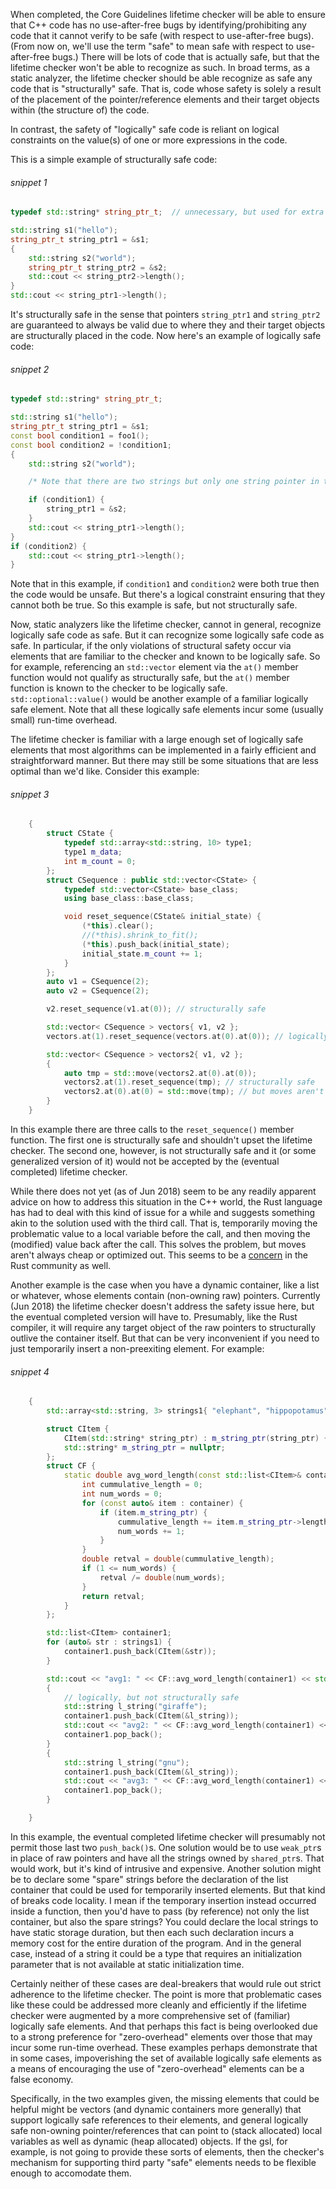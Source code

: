 
When completed, the Core Guidelines lifetime checker will be able to ensure that C++ code has no use-after-free bugs by identifying/prohibiting any code that it cannot verify to be safe (with respect to use-after-free bugs). (From now on, we'll use the term "safe" to mean safe with respect to use-after-free bugs.) There will be lots of code that is actually safe, but that the lifetime checker won't be able to recognize as such. In broad terms, as a static analyzer, the lifetime checker should be able recognize as safe any code that is "structurally" safe. That is, code whose safety is solely a result of the placement of the pointer/reference elements and their target objects within (the structure of) the code.

In contrast, the safety of "logically" safe code is reliant on logical constraints on the value(s) of one or more expressions in the code.

This is a simple example of structurally safe code:

###### *snippet 1*
```cpp
typedef std::string* string_ptr_t; 	// unnecessary, but used for extra clarity

std::string s1("hello");
string_ptr_t string_ptr1 = &s1;
{
	std::string s2("world");
	string_ptr_t string_ptr2 = &s2;
	std::cout << string_ptr2->length();
}
std::cout << string_ptr1->length();
```

It's structurally safe in the sense that pointers `string_ptr1` and `string_ptr2` are guaranteed to always be valid due to where they and their target objects are structurally placed in the code. Now here's an example of logically safe code:

###### *snippet 2*
```cpp
typedef std::string* string_ptr_t;

std::string s1("hello");
string_ptr_t string_ptr1 = &s1;
const bool condition1 = foo1();
const bool condition2 = !condition1;
{
	std::string s2("world");

	/* Note that there are two strings but only one string pointer in this example. */

	if (condition1) {
		string_ptr1 = &s2;
	}
	std::cout << string_ptr1->length();
}
if (condition2) {
	std::cout << string_ptr1->length();
}
```

Note that in this example, if `condition1` and `condition2` were both true then the code would be unsafe. But there's a logical constraint ensuring that they cannot both be true. So this example is safe, but not structurally safe.

Now, static analyzers like the lifetime checker, cannot in general, recognize logically safe code as safe. But it can recognize some logically safe code as safe. In particular, if the only violations of structural safety occur via elements that are familiar to the checker and known to be logically safe. So for example, referencing an `std::vector` element via the `at()` member function would not qualify as structurally safe, but the `at()` member function is known to the checker to be logically safe. `std::optional::value()` would be another example of a familiar logically safe element. Note that all these logically safe elements incur some (usually small) run-time overhead.

The lifetime checker is familiar with a large enough set of logically safe elements that most algorithms can be implemented in a fairly efficient and straightforward manner. But there may still be some situations that are less optimal than we'd like. Consider this example:

###### *snippet 3*
```cpp
	{
		struct CState {
			typedef std::array<std::string, 10> type1;
			type1 m_data;
			int m_count = 0;
		};
		struct CSequence : public std::vector<CState> {
			typedef std::vector<CState> base_class;
			using base_class::base_class;

			void reset_sequence(CState& initial_state) {
				(*this).clear();
				//(*this).shrink_to_fit();
				(*this).push_back(initial_state);
				initial_state.m_count += 1;
			}
		};
		auto v1 = CSequence(2);
		auto v2 = CSequence(2);

		v2.reset_sequence(v1.at(0)); // structurally safe

		std::vector< CSequence > vectors{ v1, v2 };
		vectors.at(1).reset_sequence(vectors.at(0).at(0)); // logically, but not structurally safe

		std::vector< CSequence > vectors2{ v1, v2 };
		{
			auto tmp = std::move(vectors2.at(0).at(0));
			vectors2.at(1).reset_sequence(tmp); // structurally safe
			vectors2.at(0).at(0) = std::move(tmp); // but moves aren't always cheap
		}
	}
```

In this example there are three calls to the `reset_sequence()` member function. The first one is structurally safe and shouldn't upset the lifetime checker. The second one, however, is not structurally safe and it (or some generalized version of it) would not be accepted by the (eventual completed) lifetime checker.

While there does not yet (as of Jun 2018) seem to be any readily apparent advice on how to address this situation in the C++ world, the Rust language has had to deal with this kind of issue for a while and suggests something akin to the solution used with the third call. That is, temporarily moving the problematic value to a local variable before the call, and then moving the (modified) value back after the call. This solves the problem, but moves aren't always cheap or optimized out. This seems to be a [concern](https://www.reddit.com/r/rust/comments/8ts6b4/is_anyone_else_worried_of_performance_issues_due) in the Rust community as well.

Another example is the case when you have a dynamic container, like a list or whatever, whose elements contain (non-owning raw) pointers. Currently (Jun 2018) the lifetime checker doesn't address the safety issue here, but the eventual completed version will have to. Presumably, like the Rust compiler, it will require any target object of the raw pointers to structurally outlive the container itself. But that can be very inconvenient if you need to just temporarily insert a non-preexiting element. For example:

###### *snippet 4*
```cpp
	{
		std::array<std::string, 3> strings1{ "elephant", "hippopotamus", "rhinoceros" };

		struct CItem {
			CItem(std::string* string_ptr) : m_string_ptr(string_ptr) {}
			std::string* m_string_ptr = nullptr;
		};
		struct CF {
			static double avg_word_length(const std::list<CItem>& container) {
				int cummulative_length = 0;
				int num_words = 0;
				for (const auto& item : container) {
					if (item.m_string_ptr) {
						cummulative_length += item.m_string_ptr->length();
						num_words += 1;
					}
				}
				double retval = double(cummulative_length);
				if (1 <= num_words) {
					retval /= double(num_words);
				}
				return retval;
			}
		};

		std::list<CItem> container1;
		for (auto& str : strings1) {
			container1.push_back(CItem(&str));
		}

		std::cout << "avg1: " << CF::avg_word_length(container1) << std::endl;
		{
			// logically, but not structurally safe
			std::string l_string("giraffe");
			container1.push_back(CItem(&l_string));
			std::cout << "avg2: " << CF::avg_word_length(container1) << std::endl;
			container1.pop_back();
		}
		{
			std::string l_string("gnu");
			container1.push_back(CItem(&l_string));
			std::cout << "avg3: " << CF::avg_word_length(container1) << std::endl;
			container1.pop_back();
		}

	}
```

In this example, the eventual completed lifetime checker will presumably not permit those last two `push_back()`s. One solution would be to use `weak_ptr`s in place of raw pointers and have all the strings owned by `shared_ptr`s. That would work, but it's kind of intrusive and expensive. Another solution might be to declare some "spare" strings before the declaration of the list container that could be used for temporarily inserted elements. But that kind of breaks code locality. I mean if the temporary insertion instead occurred inside a function, then you'd have to pass (by reference) not only the list container, but also the spare strings? You could declare the local strings to have static storage duration, but then each such declaration incurs a memory cost for the entire duration of the program. And in the general case, instead of a string it could be a type that requires an initialization parameter that is not available at static initialization time. 

Certainly neither of these cases are deal-breakers that would rule out strict adherence to the lifetime checker. The point is more that problematic cases like these could be addressed more cleanly and efficiently if the lifetime checker were augmented by a more comprehensive set of (familiar) logically safe elements. And that perhaps this fact is being overlooked due to a strong preference for "zero-overhead" elements over those that may incur some run-time overhead. These examples perhaps demonstrate that in some cases, impoverishing the set of available logically safe elements as a means of encouraging the use of "zero-overhead" elements can be a false economy. 

Specifically, in the two examples given, the missing elements that could be helpful might be vectors (and dynamic containers more generally) that support logically safe references to their elements, and general logically safe non-owning pointer/references that can point to (stack allocated) local variables as well as dynamic (heap allocated) objects. If the gsl, for example, is not going to provide these sorts of elements, then the checker's mechanism for supporting third party "safe" elements needs to be flexible enough to accomodate them.

